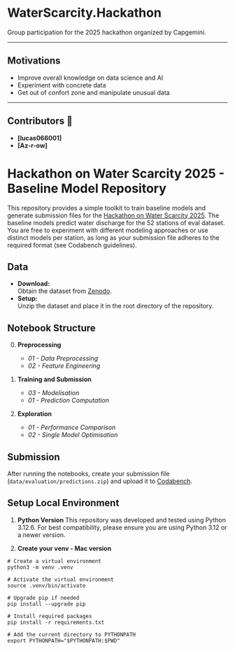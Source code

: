 # WaterScarcity.Hackathon
Group participation for the 2025 hackathon organized by Capgemini. 

---
## Motivations 
- Improve overall knowledge on data science and AI
- Experiment with concrete data
- Get out of confort zone and manipulate unusual data

---
## Contributors 👥

- **[lucas066001]**
- **[Az-r-ow]**

# Hackathon on Water Scarcity 2025 - Baseline Model Repository

This repository provides a simple toolkit to train baseline models and generate submission files for the [Hackathon on Water Scarcity 2025](https://www.codabench.org/competitions/4335). The baseline models predict water discharge for the 52 stations of eval dataset. You are free to experiment with different modeling approaches or use distinct models per station, as long as your submission file adheres to the required format (see Codabench guidelines).

## Data

- **Download:**  
  Obtain the dataset from [Zenodo](https://zenodo.org/records/14826458).  
- **Setup:**  
  Unzip the dataset and place it in the root directory of the repository.

## Notebook Structure

0. **Preprocessing**
   - *01 - Data Preprocessing*
   - *02 - Feature Engineering*

1. **Training and Submission**
   - *03 - Modelisation*
   - *01 - Prediction Computation*

2. **Exploration**
   - *01 - Performance Comparison*
   - *02 - Single Model Optimisation*


## Submission

After running the notebooks, create your submission file (`data/evaluation/predictions.zip`) and upload it to [Codabench](https://www.codabench.org/competitions/4335).

## Setup Local Environment

1. **Python Version**
This repository was developed and tested using Python 3.12.6. For best compatibility, please ensure you are using Python 3.12 or a newer version.

2. **Create your venv - Mac version**

```shell
# Create a virtual environment
python3 -m venv .venv

# Activate the virtual environment
source .venv/bin/activate

# Upgrade pip if needed
pip install --upgrade pip

# Install required packages
pip install -r requirements.txt

# Add the current directory to PYTHONPATH
export PYTHONPATH="$PYTHONPATH:$PWD"
